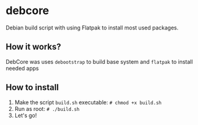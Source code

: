 # debcore
Debian build script with using Flatpak to install most used packages.

## How it works?
DebCore was uses `debootstrap` to build base system and `flatpak` to install needed apps

## How to install
1. Make the script `build.sh` executable: `# chmod +x build.sh`
2. Run as root: `# ./build.sh`
3. Let's go!




 